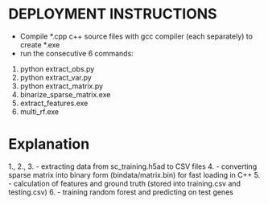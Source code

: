 DEPLOYMENT INSTRUCTIONS
=======================

- Compile *.cpp c++ source files with gcc compiler (each separately) to create *.exe
- run the consecutive 6 commands:
1. python extract_obs.py
2. python extract_var.py
3. python extract_matrix.py
4. binarize_sparse_matrix.exe
5. extract_features.exe
6. multi_rf.exe

Explanation
===========
1., 2., 3. - extracting data from sc_training.h5ad to CSV files
4. - converting sparse matrix into binary form (bindata/matrix.bin) for fast loading in C++
5. - calculation of features and ground truth (stored into training.csv and testing.csv)
6. - training random forest and predicting on test genes
